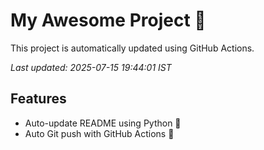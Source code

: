 # My Awesome Project 🚀

This project is automatically updated using GitHub Actions.

_Last updated: 2025-07-15 19:44:01 IST_

## Features
- Auto-update README using Python 🐍
- Auto Git push with GitHub Actions 🤖
